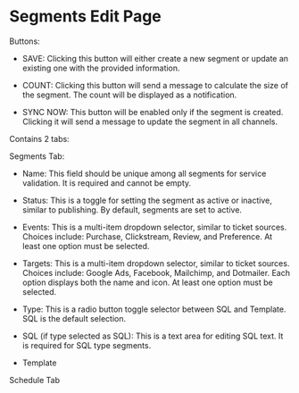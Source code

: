 # Segments Edit Page

Buttons:

* SAVE: Clicking this button will either create a new segment or update an existing one with the provided information.

* COUNT: Clicking this button will send a message to calculate the size of the segment. The count will be displayed as a notification.

* SYNC NOW: This button will be enabled only if the segment is created. Clicking it will send a message to update the segment in all channels.

Contains 2 tabs:

Segments Tab:

* Name: This field should be unique among all segments for service validation. It is required and cannot be empty.

* Status: This is a toggle for setting the segment as active or inactive, similar to publishing. By default, segments are set to active.

* Events: This is a multi-item dropdown selector, similar to ticket sources. Choices include: Purchase, Clickstream, Review, and Preference. At least one option must be selected.

* Targets: This is a multi-item dropdown selector, similar to ticket sources. Choices include: Google Ads, Facebook, Mailchimp, and Dotmailer. Each option displays both the name and icon. At least one option must be selected.

* Type: This is a radio button toggle selector between SQL and Template. SQL is the default selection.

* SQL (if type selected as SQL): This is a text area for editing SQL text. It is required for SQL type segments.

* Template

Schedule Tab